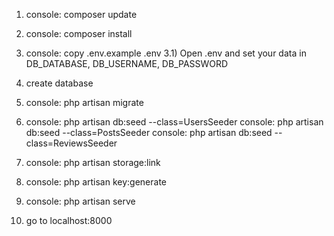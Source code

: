 1) console: composer update

2) console: composer install

3) console: copy .env.example .env
3.1) Open .env and set your data in DB_DATABASE, DB_USERNAME, DB_PASSWORD

4) create database

5) console: php artisan migrate
   
6) console: php artisan db:seed --class=UsersSeeder
   console: php artisan db:seed --class=PostsSeeder
   console: php artisan db:seed --class=ReviewsSeeder
      
7) console: php artisan storage:link 

8) console: php artisan key:generate  

9) console: php artisan serve

10) go to localhost:8000

